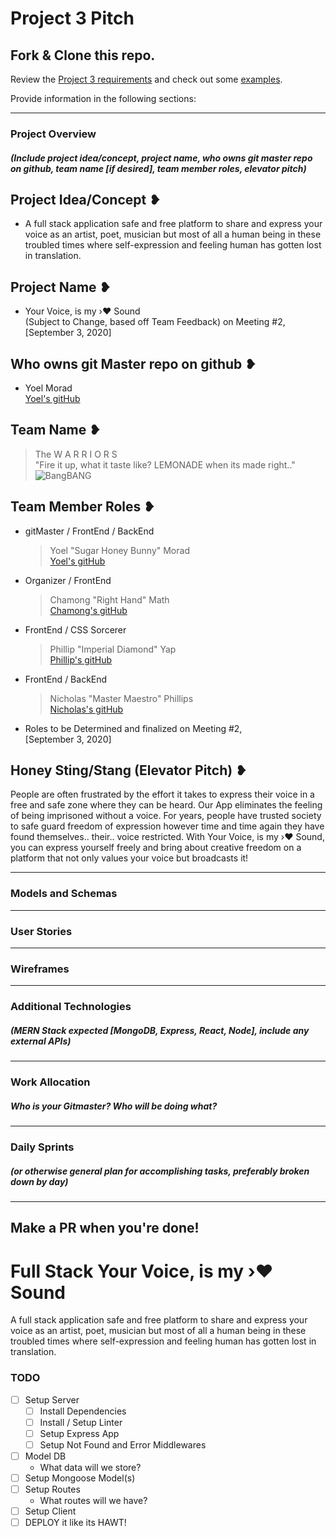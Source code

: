 # Project 3 Pitch

## Fork & Clone this repo.

Review the [Project 3 requirements](https://tmdarneille.gitbook.io/sei-ga-sea/11-projects/project-3#project-feedback-evaluation) and check out some [examples](https://tmdarneille.gitbook.io/sei-ga-sea/11-projects/past-projects/project3).

Provide information in the following sections:

---

### Project Overview

##### (Include project idea/concept, project name, who owns git master repo on github, team name [if desired], team member roles, elevator pitch)

## Project Idea/Concept ❥

- A full stack application safe and free platform to share and express your voice as an artist, poet, musician but most of all a human being in these troubled times where self-expression and feeling human has gotten lost in translation.

## Project Name ❥

- Your Voice, is my ›❤ Sound<br>
  (Subject to Change, based off Team Feedback) on Meeting #2,<br>
  [September 3, 2020]

## Who owns git Master repo on github ❥

- Yoel Morad<br>
  [Yoel's gitHub](https://github.com/yoel0)

## Team Name ❥

> The W A R R I O R S<br>
> "Fire it up, what it taste like? LEMONADE when its made right.."
> ![BangBANG](https://i.imgur.com/3XPcSRq.jpg)

## Team Member Roles ❥

- gitMaster / FrontEnd / BackEnd

  > Yoel "Sugar Honey Bunny" Morad<br>
  > [Yoel's gitHub](https://github.com/yoel0)

- Organizer / FrontEnd

  > Chamong "Right Hand" Math<br>
  > [Chamong's gitHub](https://github.com/chamon562)

- FrontEnd / CSS Sorcerer

  > Phillip "Imperial Diamond" Yap<br>
  > [Phillip's gitHub](https://github.com/philipyap)

- FrontEnd / BackEnd<br>

  > Nicholas "Master Maestro" Phillips<br>
  > [Nicholas's gitHub](https://github.com/maestronick1)

- Roles to be Determined and finalized on Meeting #2,<br>
  [September 3, 2020]

## Honey Sting/Stang (Elevator Pitch) ❥

People are often frustrated by the effort it takes to express their voice in a free and safe zone where they can be heard.
Our App eliminates the feeling of being imprisoned without a voice.
For years, people have trusted society to safe guard freedom of expression however time and time again they have found themselves.. their.. voice restricted.
With Your Voice, is my ›❤ Sound, you can express yourself freely and bring about creative freedom on a platform that not only values your voice but broadcasts it!

---

### Models and Schemas

---

### User Stories

---

### Wireframes

---

### Additional Technologies

##### (MERN Stack expected [MongoDB, Express, React, Node], include any external APIs)

---

### Work Allocation

##### Who is your Gitmaster? Who will be doing what?

---

### Daily Sprints

##### (or otherwise general plan for accomplishing tasks, preferably broken down by day)

---

## Make a PR when you're done!

# Full Stack Your Voice, is my ›❤ Sound

A full stack application safe and free platform to share and express your voice as an artist, poet, musician but most of all a human being in these troubled times where self-expression and feeling human has gotten lost in translation.

### TODO

- [ ] Setup Server
  - [ ] Install Dependencies
  - [ ] Install / Setup Linter
  - [ ] Setup Express App
  - [ ] Setup Not Found and Error Middlewares
- [ ] Model DB
  - What data will we store?
- [ ] Setup Mongoose Model(s)
- [ ] Setup Routes
  - What routes will we have?
- [ ] Setup Client
- [ ] DEPLOY it like its HAWT!

